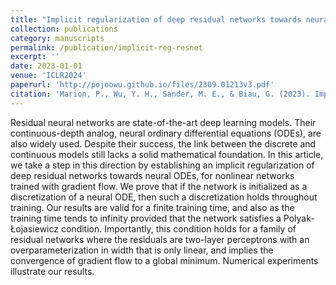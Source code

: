 ```yaml
---
title: "Implicit regularization of deep residual networks towards neural ODEs"
collection: publications
category: manuscripts
permalink: /publication/implicit-reg-resnet
excerpt: ''
date: 2023-01-01
venue: 'ICLR2024'
paperurl: 'http://pojoowu.github.io/files/2309.01213v3.pdf'
citation: 'Marion, P., Wu, Y. H., Sander, M. E., & Biau, G. (2023). Implicit regularization of deep residual networks towards neural ODEs. arXiv preprint arXiv:2309.01213.'
---
```


Residual neural networks are state-of-the-art deep learning models. Their continuous-depth analog, neural ordinary differential equations (ODEs), are also widely used. Despite their success, the link between the discrete and continuous models still lacks a solid mathematical foundation. In this article, we take a step in this direction by establishing an implicit regularization of deep residual networks towards neural ODEs, for nonlinear networks trained with gradient flow. We prove that if the network is initialized as a discretization of a neural ODE, then such a discretization holds throughout training. Our results are valid for a finite training time, and also as the training time tends to infinity provided that the network satisfies a Polyak-Łojasiewicz condition. Importantly, this condition holds for a family of residual networks where the residuals are two-layer perceptrons with an overparameterization in width that is only linear, and implies the convergence of gradient flow to a global minimum. Numerical experiments illustrate our results.

